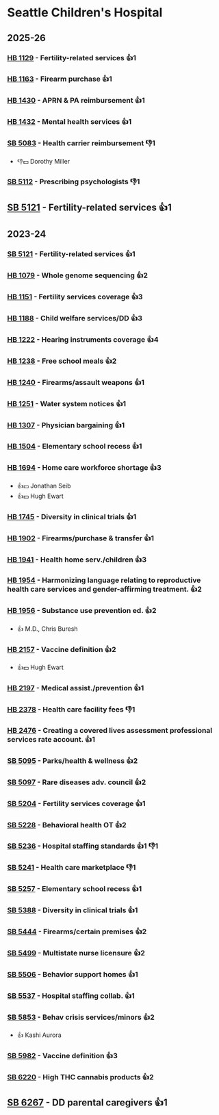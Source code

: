 # Seattle Children's Hospital
## 2025-26

### [HB 1129](/bill/2025-26/hb/1129/) - Fertility-related services 👍1  

### [HB 1163](/bill/2025-26/hb/1163/) - Firearm purchase 👍1  

### [HB 1430](/bill/2025-26/hb/1430/) - APRN & PA reimbursement 👍1  

### [HB 1432](/bill/2025-26/hb/1432/) - Mental health services 👍1  

### [SB 5083](/bill/2025-26/sb/5083/) - Health carrier reimbursement  👎1 
* 👎💵 Dorothy Miller

### [SB 5112](/bill/2025-26/sb/5112/) - Prescribing psychologists  👎1 

## [SB 5121](/bill/2025-26/sb/5121/) - Fertility-related services 👍1  

## 2023-24

### [SB 5121](/bill/2023-24/sb/5121/) - Fertility-related services 👍1  

### [HB 1079](/bill/2023-24/hb/1079/) - Whole genome sequencing 👍2  

### [HB 1151](/bill/2023-24/hb/1151/) - Fertility services coverage 👍3  

### [HB 1188](/bill/2023-24/hb/1188/) - Child welfare services/DD 👍3  

### [HB 1222](/bill/2023-24/hb/1222/) - Hearing instruments coverage 👍4  

### [HB 1238](/bill/2023-24/hb/1238/) - Free school meals 👍2  

### [HB 1240](/bill/2023-24/hb/1240/) - Firearms/assault weapons 👍1  

### [HB 1251](/bill/2023-24/hb/1251/) - Water system notices 👍1  

### [HB 1307](/bill/2023-24/hb/1307/) - Physician bargaining 👍1  

### [HB 1504](/bill/2023-24/hb/1504/) - Elementary school recess 👍1  

### [HB 1694](/bill/2023-24/hb/1694/) - Home care workforce shortage 👍3  
* 👍💵 Jonathan Seib
* 👍💵 Hugh Ewart

### [HB 1745](/bill/2023-24/hb/1745/) - Diversity in clinical trials 👍1  

### [HB 1902](/bill/2023-24/hb/1902/) - Firearms/purchase & transfer 👍1  

### [HB 1941](/bill/2023-24/hb/1941/) - Health home serv./children 👍3  

### [HB 1954](/bill/2023-24/hb/1954/) - Harmonizing language relating to reproductive health care services and gender-affirming treatment. 👍2  

### [HB 1956](/bill/2023-24/hb/1956/) - Substance use prevention ed. 👍2  
* 👍 M.D., Chris Buresh

### [HB 2157](/bill/2023-24/hb/2157/) - Vaccine definition 👍2  
* 👍💵 Hugh Ewart

### [HB 2197](/bill/2023-24/hb/2197/) - Medical assist./prevention 👍1  

### [HB 2378](/bill/2023-24/hb/2378/) - Health care facility fees  👎1 

### [HB 2476](/bill/2023-24/hb/2476/) - Creating a covered lives assessment professional services rate account. 👍1  

### [SB 5095](/bill/2023-24/sb/5095/) - Parks/health & wellness 👍2  

### [SB 5097](/bill/2023-24/sb/5097/) - Rare diseases adv. council 👍2  

### [SB 5204](/bill/2023-24/sb/5204/) - Fertility services coverage 👍1  

### [SB 5228](/bill/2023-24/sb/5228/) - Behavioral health OT 👍2  

### [SB 5236](/bill/2023-24/sb/5236/) - Hospital staffing standards 👍1 👎1 

### [SB 5241](/bill/2023-24/sb/5241/) - Health care marketplace  👎1 

### [SB 5257](/bill/2023-24/sb/5257/) - Elementary school recess 👍1  

### [SB 5388](/bill/2023-24/sb/5388/) - Diversity in clinical trials 👍1  

### [SB 5444](/bill/2023-24/sb/5444/) - Firearms/certain premises 👍2  

### [SB 5499](/bill/2023-24/sb/5499/) - Multistate nurse licensure 👍2  

### [SB 5506](/bill/2023-24/sb/5506/) - Behavior support homes 👍1  

### [SB 5537](/bill/2023-24/sb/5537/) - Hospital staffing collab. 👍1  

### [SB 5853](/bill/2023-24/sb/5853/) - Behav crisis services/minors 👍2  
* 👍 Kashi Aurora

### [SB 5982](/bill/2023-24/sb/5982/) - Vaccine definition 👍3  

### [SB 6220](/bill/2023-24/sb/6220/) - High THC cannabis products 👍2  

## [SB 6267](/bill/2023-24/sb/6267/) - DD parental caregivers 👍1  
